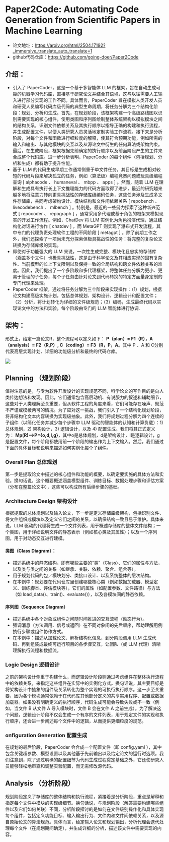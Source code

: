 # Paper2Code: Automating Code Generation from Scientific Papers in Machine Learning
- 论文地址：https://arxiv.org/html/2504.17192?_immersive_translate_auto_translate=1
- github代码仓库：https://github.com/going-doer/Paper2Code

## 介绍：
- 引入了 PaperCoder，这是一个基于多智能体 LLM 的框架，旨在自动生成可靠的机器学习代码库，直接基于研究论文并结合其语境，这与以往需要人工输入进行部分实现的工作不同。具体而言，PaperCoder 旨在模拟人类开发人员和研究人员编写代码库级代码的典型生命周期，将任务分解为三个结构化阶段：规划、分析和生成。首先，在规划阶段，该框架构建一个高级路线图以识别需要实现的核心组件，使用类图和序列图绘制整体系统架构以模拟模块之间的结构关系，识别文件依赖关系及其执行顺序以指导正确的构建和执行流程，并生成配置文件，以便人类研究人员灵活地定制实验工作流程。接下来是分析阶段，对每个文件和函数进行细粒度的解释，使其符合预期功能，例如所需的输入和输出、与其他模块的交互以及从源论文中衍生的任何算法或架构约束。最后，在生成阶段，框架根据先前确定的执行顺序以及前面阶段产生的工件来合成整个代码库。进一步分析表明，PaperCoder 的每个组件（包括规划、分析和生成）都有助于提升性能。
- 基于 LLM 的代码生成早期工作通常侧重于单文件任务，其目标是生成相对较短的代码片段来解决孤立的任务，例如（算法级）编程竞赛问题或玩具级编程查询 [ alphacode 、 humaneval 、 mbpp 、 apps ] 。然而，随着 LLM 在理解和生成具有执行长上下文推理能力的代码方面取得了进步，最近的研究越来越多地将注意力转向更具挑战性的存储库级编码任务，这些任务涉及生成多文件存储库，共同考虑架构设计、模块结构和文件间依赖关系 [ repobench 、 livecodebench 、 mlbench ] 。特别是，最近的一些努力探索了这种新兴范式 [ repocoder 、 repograph ] ，通常采用多代理或基于角色的框架来模拟现实的开发工作流程。例如，ChatDev 将 LLM 实例化为角色扮演代理，通过结构化对话进行协作 [ chatdev ] ，而 MetaGPT 则实现了瀑布式开发流程，其中专门的代理负责处理软件工程的不同阶段 [ metagpt ] 。除了前期工作之外，我们还探索了一项尚未充分探索但极具挑战性的任务：将完整的复杂论文转换为存储库级的实现。
- 即使对于功能强大的 LLM 来说，一次性生成完整、模块化且忠实的存储库（涵盖多个文件）也极具挑战性，这是由于科学论文及其相应实现的固有复杂性、当前模型的长上下文限制以及保持一致的全局结构和跨文件依赖关系的难度。因此，我们提出了一个多阶段和多代理框架，将整体任务分解为更小、更易于管理的子任务，每个子任务由针对论文到代码转换的特定方面量身定制的专门代理来处理。
- PaperCoder 框架，通过将任务分解为三个阶段来实现操作：（1）规划，根据论文构建高级实施计划，包括总体规划、架构设计、逻辑设计和配置文件；（2）分析，将计划转化为详细的文件级规范；（3）编码，生成最终代码以实现论文中的方法和实验。每个阶段由专门的 LLM 智能体进行协调.

## 架构：
形式上，给定一篇论文R，整个流程可以定义如下：
**P（plan）= F1（R），A（analysis）= F2（R,P）, C（coding）= F3（R，P，A**。其中 P 、A 和 C分别代表高层实现计划、详细的功能级分析和最终的代码仓库。

![](https://arxiv.org/html/2504.17192v3/x3.png)

## Planning （规划阶段）
值得注意的是，与专为软件开发设计的实现规范不同，科学论文的写作目的是向人类传达想法和发现。因此，它们通常包含高层动机、有说服力的叙述和辅助细节，这些对于人类理解至关重要，但从软件工程的角度来看，它们可能存在噪声、规范不严谨或模棱两可的情况。为了应对这一挑战，我们引入了一个结构化规划阶段，将非结构化文本内容转换为实现级抽象。此外，我们将规划过程分解为四个连续的子组件（以简化任务并减少每个步骤中 LLM 驱动的智能体的认知和计算负载）：1) 总体规划，2) 架构设计，3) 逻辑设计，以及 4) 配置生成。我们将其正式定义为： 
**Mp(R)-->P={o,d,l,g}**，其中o是总体规划，d是架构设计，l是逻辑设计，g是配置文件，每个阶段都使用前一个阶段的输出作为上下文输入。然后，我们通过下面的具体目标和说明来描述如何实例化每个子组件。

### Overall Plan  总体规划
第一步是提取论文中描述的核心组件和功能的概要，以确定要实施的具体方法和实验。换句话说，这个概要概述涵盖模型组件、训练目标、数据处理步骤和评估方案（分布在整篇论文中），这些可以构成所有后续步骤的基础。

### Architecture Design  架构设计
根据提取的总体规划以及输入论文，下一步是定义存储库级架构，包括识别文件、将文件组织成模块以及定义它们之间的关系，以确保结构一致且易于维护。具体来说，LLM 驱动的代理将生成一个文件列表，用于概述存储库的整体文件结构；一个类图，用于详细说明文件的静态表示（例如核心类及其属性）；以及一个序列图，用于对动态交互进行建模。
#### 类图（Class Diagram）：
- 描述系统中的静态结构，即有哪些主要的“类”（Class）、它们的属性与方法，以及类与类之间的关系（如继承、关联、依赖、聚合、组合等）。
- 用于规划代码的包／模块划分、类接口设计、以及系统整体的层次结构。
- 在本例中：规划要在代码仓库里创建哪些核心类（例如数据加载器、模型定义、训练脚本、评估模块等），它们的属性（如配置参数、文件路径）与方法（如 load_data()、train()、evaluate()），以及各模块间的静态依赖。
#### 序列图（Sequence Diagram）
- 描述系统中各个对象或组件之间随时间推进的交互流程（动态行为）。
- 强调消息（方法调用、信号或返回）在不同对象间的先后顺序，帮助理解用例执行步骤或组件协作方式。
- 在本例中：描述从加载论文、解析结构化信息，到分阶段调用 LLM 生成代码、再到组装成最终可运行项目的各步骤交互，让团队（或 LLM 代理）清晰理解执行流程和数据流。

### Logic Design  逻辑设计
之前的架构设计侧重于构建什么，而逻辑设计阶段则通过考虑组件在整体执行流程中的依赖关系，来指定这些组件在实际中的实例化方式。换句话说，其主要目标是将架构设计中抽象的组件级关系转化为整个实现的可执行执行顺序。这一步至关重要，因为各个模块通常依赖于在代码库其他部分定义的共享实用程序、配置或数据加载器。如果没有明确定义的执行顺序，代码生成可能会导致失败或不一致（例如，当文件 B 从文件 A 导入模块时，文件 B 会在文件 A 之前生成）。为了解决这个问题，逻辑设计阶段不仅会生成一个有序的文件列表，用于规定文件的实现和执行顺序，还会进一步阐述每个文件中的逻辑，从而提供更细粒度的规范。

### onfiguration Generation  配置生成
在规划的最后阶段，PaperCoder 会合成一个配置文件（即 config.yaml ），其中包含关键超参数、模型设置以及其他基于先前输出以及给定论文的运行时选项。我们注意到，除了通过明确的配置细节为代码生成过程奠定基础之外，它还使研究人员能够轻松地审查和调整实验配置，而无需修改源代码。

## Analysis （分析阶段）
规划阶段定义了存储库的整体结构和执行流程，紧接着是分析阶段，重点是解释和指定每个文件中模块的实现级细节。换句话说，与规划阶段（解答需要构建哪些组件以及它们如何关联）不同，分析阶段探讨的是如何在文件级别操作化和具体实现每个组件，包括定义功能目标、输入输出行为、文件内和文件间依赖关系，以及源自原始论文的算法规范。具体而言，给定输入论文和规划输出，分析代理会迭代处理每个文件（在规划期间确定），并生成详细的分析，描述该文件中需要实现的内容。




